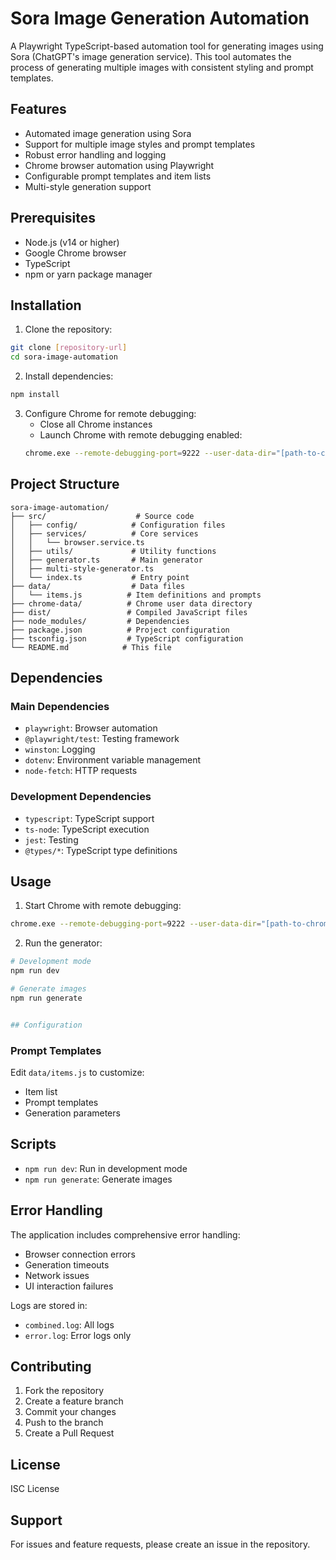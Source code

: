 # Sora Image Generation Automation

A Playwright TypeScript-based automation tool for generating images using Sora (ChatGPT's image generation service). This tool automates the process of generating multiple images with consistent styling and prompt templates.

## Features

- Automated image generation using Sora
- Support for multiple image styles and prompt templates
- Robust error handling and logging
- Chrome browser automation using Playwright
- Configurable prompt templates and item lists
- Multi-style generation support

## Prerequisites

- Node.js (v14 or higher)
- Google Chrome browser
- TypeScript
- npm or yarn package manager

## Installation

1. Clone the repository:
```bash
git clone [repository-url]
cd sora-image-automation
```

2. Install dependencies:
```bash
npm install
```

3. Configure Chrome for remote debugging:
   - Close all Chrome instances
   - Launch Chrome with remote debugging enabled:
   ```bash
   chrome.exe --remote-debugging-port=9222 --user-data-dir="[path-to-chrome-data]"
   ```

## Project Structure

```
sora-image-automation/
├── src/                    # Source code
│   ├── config/            # Configuration files
│   ├── services/          # Core services
│   │   └── browser.service.ts
│   ├── utils/             # Utility functions
│   ├── generator.ts       # Main generator
│   ├── multi-style-generator.ts
│   └── index.ts           # Entry point
├── data/                  # Data files
│   └── items.js          # Item definitions and prompts
├── chrome-data/          # Chrome user data directory
├── dist/                 # Compiled JavaScript files
├── node_modules/         # Dependencies
├── package.json          # Project configuration
├── tsconfig.json         # TypeScript configuration
└── README.md            # This file
```

## Dependencies

### Main Dependencies
- `playwright`: Browser automation
- `@playwright/test`: Testing framework
- `winston`: Logging
- `dotenv`: Environment variable management
- `node-fetch`: HTTP requests

### Development Dependencies
- `typescript`: TypeScript support
- `ts-node`: TypeScript execution
- `jest`: Testing
- `@types/*`: TypeScript type definitions

## Usage

1. Start Chrome with remote debugging:
```bash
chrome.exe --remote-debugging-port=9222 --user-data-dir="[path-to-chrome-data]"
```

2. Run the generator:
```bash
# Development mode
npm run dev

# Generate images
npm run generate


## Configuration
```

### Prompt Templates
Edit `data/items.js` to customize:
- Item list
- Prompt templates
- Generation parameters

## Scripts

- `npm run dev`: Run in development mode
- `npm run generate`: Generate images

## Error Handling

The application includes comprehensive error handling:
- Browser connection errors
- Generation timeouts
- Network issues
- UI interaction failures

Logs are stored in:
- `combined.log`: All logs
- `error.log`: Error logs only

## Contributing

1. Fork the repository
2. Create a feature branch
3. Commit your changes
4. Push to the branch
5. Create a Pull Request

## License

ISC License

## Support

For issues and feature requests, please create an issue in the repository. 